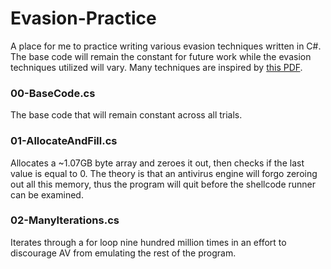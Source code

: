 # Evasion-Practice #

A place for me to practice writing various evasion techniques written in C#. The base code will remain the constant for future work while the evasion techniques utilized will vary. Many techniques are inspired by [this PDF](https://blog.sevagas.com/IMG/pdf/BypassAVDynamics.pdf).

### 00-BaseCode.cs ###
The base code that will remain constant across all trials.

### 01-AllocateAndFill.cs ###
Allocates a ~1.07GB byte array and zeroes it out, then checks if the last value is equal to 0. The theory is that an antivirus engine will forgo zeroing out all this memory, thus the program will quit before the shellcode runner can be examined.

### 02-ManyIterations.cs ###
Iterates through a for loop nine hundred million times in an effort to discourage AV from emulating the rest of the program.
